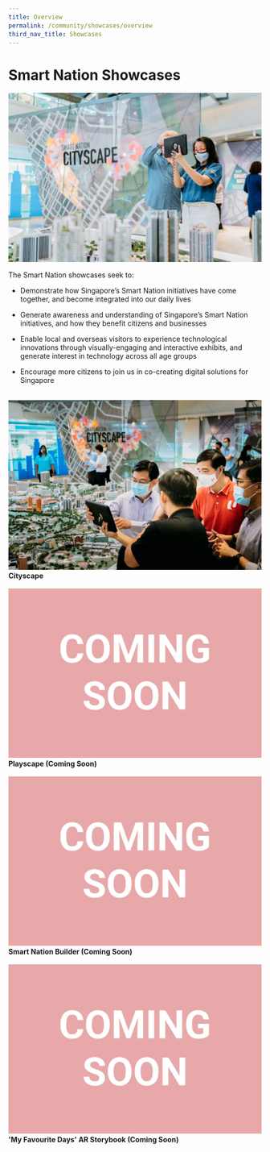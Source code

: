 ```yaml
---
title: Overview
permalink: /community/showcases/overview
third_nav_title: Showcases
---
```

# Smart Nation Showcases
![Alt text for image on Isomer site](/images/community/Cityscape-06.jpg)

The Smart Nation showcases seek to:

* Demonstrate how Singapore’s Smart Nation initiatives have come together, and become integrated into our daily lives

* Generate awareness and understanding of Singapore’s Smart Nation initiatives, and how they benefit citizens and businesses

* Enable local and overseas visitors to experience technological innovations through visually-engaging and interactive exhibits, and generate interest in technology across all age groups

* Encourage more citizens to join us in co-creating digital solutions for Singapore

<br>
<div class="row">  
  <div class="col"> 
    <a href="/community/showcases/cityscape"><img src="/images/community/Cityscape-01.jpeg"></a><br>
    <div class="header"><b>Cityscape</b></div><br>
  </div>
  	<div class="col"> 
      <a href="/community/showcases/playscape">  <img src="/images/community/coming-soon.jpg"></a><br>
      <div class="header"><b>Playscape (Coming Soon)</b></div>  <br>
  </div>
 </div>
 <div class="row">  
     <div class="col"> 
    <a href="/community/showcases/sn-builder"><img src="/images/community/coming-soon.jpg"></a><br>
     <div class="header"><b>Smart Nation Builder (Coming Soon)</b></div><br>
  </div>
     <div class="col"> 
      <a href="/community/showcases/myfavouritedays"><img src="/images/community/coming-soon.jpg"></a><br>
       <div class="header"><b>'My Favourite Days' AR Storybook (Coming Soon)</b></div><br>
  </div>